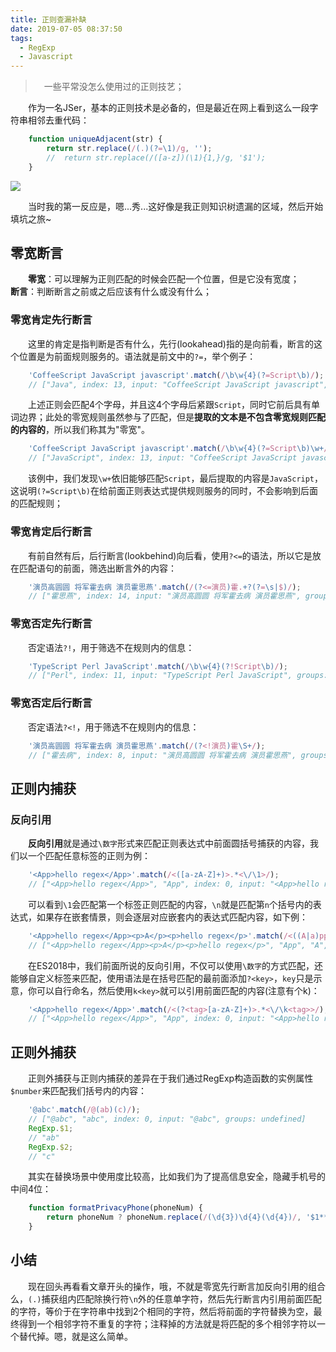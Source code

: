 ```yaml
---
title: 正则查漏补缺
date: 2019-07-05 08:37:50
tags:
  - RegExp
  - Javascript
---
```


> &emsp;一些平常没怎么使用过的正则技艺；

&emsp;&emsp;作为一名JSer，基本的正则技术是必备的，但是最近在网上看到这么一段字符串相邻去重代码：

```javascript
    function uniqueAdjacent(str) {
        return str.replace(/(.)(?=\1)/g, '');
        //  return str.replace(/([a-z])(\1){1,}/g, '$1');
    }
```
<escape><!-- more --></escape>

![](uniqueAdjRes.jpg)

&emsp;&emsp;当时我的第一反应是，嗯...秀...这好像是我正则知识树遗漏的区域，然后开始填坑之旅~

## 零宽断言

&emsp;&emsp;**零宽**：可以理解为正则匹配的时候会匹配一个位置，但是它没有宽度；
&emsp;&emsp;**断言**：判断断言之前或之后应该有什么或没有什么；

### 零宽肯定先行断言

&emsp;&emsp;这里的肯定是指判断是否有什么，先行(lookahead)指的是向前看，断言的这个位置是为前面规则服务的。语法就是前文中的`?=`，举个例子：

```javascript
    'CoffeeScript JavaScript javascript'.match(/\b\w{4}(?=Script\b)/);
    // ["Java", index: 13, input: "CoffeeScript JavaScript javascript", groups: undefined]
```
&emsp;&emsp;上述正则会匹配4个字母，并且这4个字母后紧跟`Script`，同时它前后具有单词边界；此处的零宽规则虽然参与了匹配，但是**提取的文本是不包含零宽规则匹配的内容的**，所以我们称其为"零宽"。

```javascript
    'CoffeeScript JavaScript javascript'.match(/\b\w{4}(?=Script\b)\w+/);
    // ["JavaScript", index: 13, input: "CoffeeScript JavaScript javascript", groups: undefined]
```
&emsp;&emsp;该例中，我们发现`\w+`依旧能够匹配`Script`，最后提取的内容是`JavaScript`，这说明`(?=Script\b)`在给前面正则表达式提供规则服务的同时，不会影响到后面的匹配规则； 

### 零宽肯定后行断言

&emsp;&emsp;有前自然有后，后行断言(lookbehind)向后看，使用`?<=`的语法，所以它是放在匹配语句的前面，筛选出断言外的内容：

```javascript
    '演员高圆圆 将军霍去病 演员霍思燕'.match(/(?<=演员)霍.+?(?=\s|$)/);
    // ["霍思燕", index: 14, input: "演员高圆圆 将军霍去病 演员霍思燕", groups: undefined]
```

### 零宽否定先行断言

&emsp;&emsp;否定语法`?!`，用于筛选不在规则内的信息：

```javascript
    'TypeScript Perl JavaScript'.match(/\b\w{4}(?!Script\b)/);
    // ["Perl", index: 11, input: "TypeScript Perl JavaScript", groups: undefined]
```

### 零宽否定后行断言

&emsp;&emsp;否定语法`?<!`，用于筛选不在规则内的信息：

```javascript
    '演员高圆圆 将军霍去病 演员霍思燕'.match(/(?<!演员)霍\S+/);
    // ["霍去病", index: 8, input: "演员高圆圆 将军霍去病 演员霍思燕", groups: undefined]
```

## 正则内捕获

### 反向引用

&emsp;&emsp;**反向引用**就是通过`\数字`形式来匹配正则表达式中前面圆括号捕获的内容，我们以一个匹配任意标签的正则为例：

```javascript
    '<App>hello regex</App>'.match(/<([a-zA-Z]+)>.*<\/\1>/);
    // ["<App>hello regex</App>", "App", index: 0, input: "<App>hello regex</App>", groups: undefined]
```
&emsp;&emsp;可以看到`\1`会匹配第一个标签正则匹配的内容，`\n`就是匹配第`n`个括号内的表达式，如果存在嵌套情景，则会逐层对应嵌套内的表达式匹配内容，如下例：

```javascript
    '<App>hello regex</App><p>A</p><p>hello regex</p>'.match(/<((A|a)pp)>(hello regex)+<\/\1><p>\2<\/p><p>\3<\/p>/);
    // ["<App>hello regex</App><p>A</p><p>hello regex</p>", "App", "A", "hello regex", index: 0, input: "<App>hello regex</App><p>A</p><p>hello regex</p>", groups: undefined]
```

&emsp;&emsp;在ES2018中，我们前面所说的反向引用，不仅可以使用`\数字`的方式匹配，还能够自定义标签来匹配，使用语法是在括号匹配的最前面添加`?<key>`，`key`只是示意，你可以自行命名，然后使用`k<key>`就可以引用前面匹配的内容(注意有个k)：

```javascript
    '<App>hello regex</App>'.match(/<(?<tag>[a-zA-Z]+)>.*<\/\k<tag>>/);
    // ["<App>hello regex</App>", "App", index: 0, input: "<App>hello regex</App>", groups: {tag: "App"}]
```

## 正则外捕获

&emsp;&emsp;正则外捕获与正则内捕获的差异在于我们通过RegExp构造函数的实例属性`$number`来匹配我们括号内的内容：

```javascript
    '@abc'.match(/@(ab)(c)/);
    // ["@abc", "abc", index: 0, input: "@abc", groups: undefined]
    RegExp.$1;
    // "ab"
    RegExp.$2;
    // "c"
```

&emsp;&emsp;其实在替换场景中使用度比较高，比如我们为了提高信息安全，隐藏手机号的中间4位：

```javascript
    function formatPrivacyPhone(phoneNum) {
        return phoneNum ? phoneNum.replace(/(\d{3})\d{4}(\d{4})/, '$1****$2') : '';
    }
```

## 小结

&emsp;&emsp;现在回头再看看文章开头的操作，哦，不就是零宽先行断言加反向引用的组合么，`(.)`捕获组内匹配除换行符`\n`外的任意单字符，然后先行断言内引用前面匹配的字符，等价于在字符串中找到2个相同的字符，然后将前面的字符替换为空，最终得到一个相邻字符不重复的字符；注释掉的方法就是将匹配的多个相邻字符以一个替代掉。嗯，就是这么简单。
